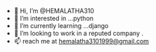 - 👋 Hi, I’m @HEMALATHA310
- 👀 I’m interested in ...python
- 🌱 I’m currently learning ...django
- 💞️ I’m looking to work in a reputed company .
- 📫 reach me at hemalatha3101999@gmail.com

<!---
HEMALATHA310/HEMALATHA310 is a ✨ special ✨ repository because its `README.md` (this file) appears on your GitHub profile.
You can click the Preview link to take a look at your changes.
--->
